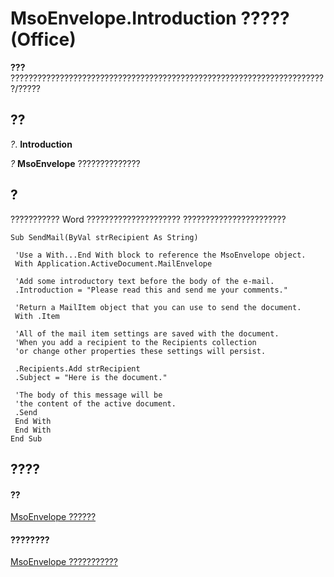 
# MsoEnvelope.Introduction ????? (Office)

 **???** ???????????????????????????????????????????????????????????????????????/?????


## ??

 _?_. **Introduction**

 _?_ **MsoEnvelope** ??????????????


## ?

??????????? Word ????????????????????? ???????????????????????


```
Sub SendMail(ByVal strRecipient As String) 
 
 'Use a With...End With block to reference the MsoEnvelope object. 
 With Application.ActiveDocument.MailEnvelope 
 
 'Add some introductory text before the body of the e-mail. 
 .Introduction = "Please read this and send me your comments." 
 
 'Return a MailItem object that you can use to send the document. 
 With .Item 
 
 'All of the mail item settings are saved with the document. 
 'When you add a recipient to the Recipients collection 
 'or change other properties these settings will persist. 
 
 .Recipients.Add strRecipient 
 .Subject = "Here is the document." 
 
 'The body of this message will be 
 'the content of the active document. 
 .Send 
 End With 
 End With 
End Sub
```


## ????


#### ??


[MsoEnvelope ??????](64cfde6b-cd71-1d7b-0e8f-1181d88d9457.md)
#### ????????


[MsoEnvelope ???????????](http://msdn.microsoft.com/library/49205dd9-e396-2c17-3b7c-f127d4de9607%28Office.15%29.aspx)